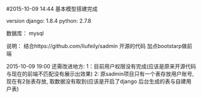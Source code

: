 #2015-10-09 14:44
基本模型搭建完成



version django: 1.8.4 python: 2.7.8

数据库： mysql

说明： 结合https://github.com/liufeily/sadmin 开源的代码 加点bootstarp做前端

2015-10-09 19:00 
还需改进地方: 1：目前用户权限没有完成(应该是原来开源代码与现在的前端不匹配没有展示出效果) 2: 原sadmin项目只有一个表存放用户账号,现在有2张表存放, 取数据没有取到(应该是开启了django 后台生成的表与自建用户表)
